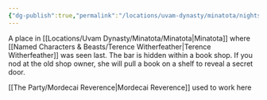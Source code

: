 ```yaml
---
{"dg-publish":true,"permalink":"/locations/uvam-dynasty/minatota/nightshade-s-crown/","noteIcon":""}
---
```


A place in [[Locations/Uvam Dynasty/Minatota/Minatota\|Minatota]] where [[Named Characters & Beasts/Terence Witherfeather\|Terence Witherfeather]] was seen last. The bar is hidden within a book shop. If you nod at the old shop owner, she will pull a book on a shelf to reveal a secret door. 

[[The Party/Mordecai Reverence\|Mordecai Reverence]] used to work here